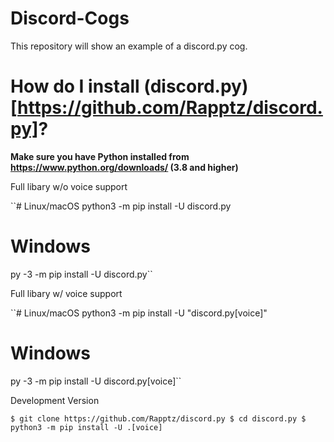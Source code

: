 # Discord-Cogs
This repository will show an example of a discord.py cog.

# How do I install (discord.py)[https://github.com/Rapptz/discord.py]?

**Make sure you have Python installed from https://www.python.org/downloads/ (3.8 and higher)**

Full libary w/o voice support

``# Linux/macOS
python3 -m pip install -U discord.py

# Windows
py -3 -m pip install -U discord.py``

Full libary w/ voice support

``# Linux/macOS
python3 -m pip install -U "discord.py[voice]"

# Windows
py -3 -m pip install -U discord.py[voice]``

Development Version 

``$ git clone https://github.com/Rapptz/discord.py
$ cd discord.py
$ python3 -m pip install -U .[voice]``

